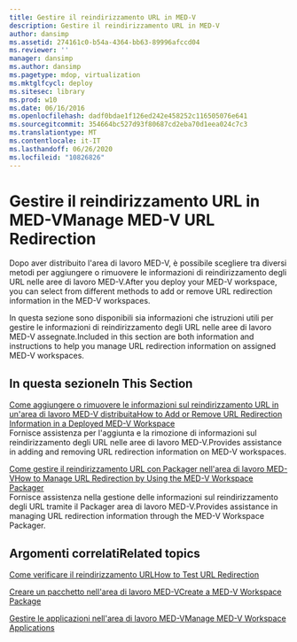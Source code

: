 ```yaml
---
title: Gestire il reindirizzamento URL in MED-V
description: Gestire il reindirizzamento URL in MED-V
author: dansimp
ms.assetid: 274161c0-b54a-4364-bb63-89996afccd04
ms.reviewer: ''
manager: dansimp
ms.author: dansimp
ms.pagetype: mdop, virtualization
ms.mktglfcycl: deploy
ms.sitesec: library
ms.prod: w10
ms.date: 06/16/2016
ms.openlocfilehash: dadf0bdae1f126ed242e458252c116505076e641
ms.sourcegitcommit: 354664bc527d93f80687cd2eba70d1eea024c7c3
ms.translationtype: MT
ms.contentlocale: it-IT
ms.lasthandoff: 06/26/2020
ms.locfileid: "10826826"
---
```

# <span data-ttu-id="2a362-103">Gestire il reindirizzamento URL in MED-V</span><span class="sxs-lookup"><span data-stu-id="2a362-103">Manage MED-V URL Redirection</span></span>


<span data-ttu-id="2a362-104">Dopo aver distribuito l'area di lavoro MED-V, è possibile scegliere tra diversi metodi per aggiungere o rimuovere le informazioni di reindirizzamento degli URL nelle aree di lavoro MED-V.</span><span class="sxs-lookup"><span data-stu-id="2a362-104">After you deploy your MED-V workspace, you can select from different methods to add or remove URL redirection information in the MED-V workspaces.</span></span>

<span data-ttu-id="2a362-105">In questa sezione sono disponibili sia informazioni che istruzioni utili per gestire le informazioni di reindirizzamento degli URL nelle aree di lavoro MED-V assegnate.</span><span class="sxs-lookup"><span data-stu-id="2a362-105">Included in this section are both information and instructions to help you manage URL redirection information on assigned MED-V workspaces.</span></span>

## <span data-ttu-id="2a362-106">In questa sezione</span><span class="sxs-lookup"><span data-stu-id="2a362-106">In This Section</span></span>


<a href="" id="how-to-add-or-remove-url-redirection-information-in-a-deployed-med-v-workspace"></a>[<span data-ttu-id="2a362-107">Come aggiungere o rimuovere le informazioni sul reindirizzamento URL in un'area di lavoro MED-V distribuita</span><span class="sxs-lookup"><span data-stu-id="2a362-107">How to Add or Remove URL Redirection Information in a Deployed MED-V Workspace</span></span>](how-to-add-or-remove-url-redirection-information-in-a-deployed-med-v-workspace.md)  
<span data-ttu-id="2a362-108">Fornisce assistenza per l'aggiunta e la rimozione di informazioni sul reindirizzamento degli URL nelle aree di lavoro MED-V.</span><span class="sxs-lookup"><span data-stu-id="2a362-108">Provides assistance in adding and removing URL redirection information on MED-V workspaces.</span></span>

<a href="" id="how-to-manage-url-redirection-by-using-the-med-v-workspace-packager"></a>[<span data-ttu-id="2a362-109">Come gestire il reindirizzamento URL con Packager nell'area di lavoro MED-V</span><span class="sxs-lookup"><span data-stu-id="2a362-109">How to Manage URL Redirection by Using the MED-V Workspace Packager</span></span>](how-to-manage-url-redirection-by-using-the-med-v-workspace-packager.md)  
<span data-ttu-id="2a362-110">Fornisce assistenza nella gestione delle informazioni sul reindirizzamento degli URL tramite il Packager area di lavoro MED-V.</span><span class="sxs-lookup"><span data-stu-id="2a362-110">Provides assistance in managing URL redirection information through the MED-V Workspace Packager.</span></span>

## <span data-ttu-id="2a362-111">Argomenti correlati</span><span class="sxs-lookup"><span data-stu-id="2a362-111">Related topics</span></span>


[<span data-ttu-id="2a362-112">Come verificare il reindirizzamento URL</span><span class="sxs-lookup"><span data-stu-id="2a362-112">How to Test URL Redirection</span></span>](how-to-test-url-redirection.md)

[<span data-ttu-id="2a362-113">Creare un pacchetto nell'area di lavoro MED-V</span><span class="sxs-lookup"><span data-stu-id="2a362-113">Create a MED-V Workspace Package</span></span>](create-a-med-v-workspace-package.md)

[<span data-ttu-id="2a362-114">Gestire le applicazioni nell'area di lavoro MED-V</span><span class="sxs-lookup"><span data-stu-id="2a362-114">Manage MED-V Workspace Applications</span></span>](manage-med-v-workspace-applications.md)

 

 





